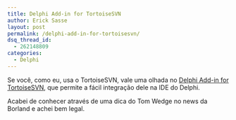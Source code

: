 ```yaml
---
title: Delphi Add-in for TortoiseSVN
author: Erick Sasse
layout: post
permalink: /delphi-add-in-for-tortoisesvn/
dsq_thread_id:
  - 262148809
categories:
  - Delphi
---
```

Se voc&ecirc;, como eu, usa o TortoiseSVN, vale uma olhada no [Delphi Add-in for TortoiseSVN][1], que permite a f&aacute;cil integra&ccedil;&atilde;o dele na IDE do Delphi.

Acabei de conhecer atrav&eacute;s de uma dica do Tom Wedge no news da Borland e achei bem legal.

 [1]: http://delphiaddinfortortoisesvn.tigris.org/
